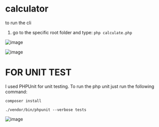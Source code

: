 # calculator

to run the cli
1. go to the specific root folder and type:
 `php calculate.php`

![image](https://user-images.githubusercontent.com/18145922/199970958-ac2d4aff-c0eb-4a24-9049-75e9c568db81.png)

![image](https://user-images.githubusercontent.com/18145922/199971015-eb780e61-e7e8-4911-97bf-424175e216d6.png)

# FOR UNIT TEST
I used PHPUnit for unit testing. To run the php unit just run the following command:
```
composer install
```

```
./vendor/bin/phpunit --verbose tests
```

![image](https://user-images.githubusercontent.com/18145922/199971087-72a982f6-54dc-465f-ae42-b1d602d7e6eb.png)
